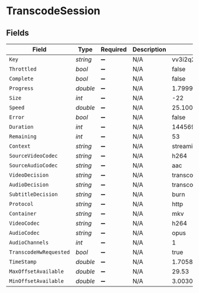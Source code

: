 # TranscodeSession


## Fields

| Field                    | Type                     | Required                 | Description              | Example                  |
| ------------------------ | ------------------------ | ------------------------ | ------------------------ | ------------------------ |
| `Key`                    | *string*                 | :heavy_minus_sign:       | N/A                      | vv3i2q2lax92qlzul1hbd4bx |
| `Throttled`              | *bool*                   | :heavy_minus_sign:       | N/A                      | false                    |
| `Complete`               | *bool*                   | :heavy_minus_sign:       | N/A                      | false                    |
| `Progress`               | *double*                 | :heavy_minus_sign:       | N/A                      | 1.7999999523162842       |
| `Size`                   | *int*                    | :heavy_minus_sign:       | N/A                      | -22                      |
| `Speed`                  | *double*                 | :heavy_minus_sign:       | N/A                      | 25.100000381469727       |
| `Error`                  | *bool*                   | :heavy_minus_sign:       | N/A                      | false                    |
| `Duration`               | *int*                    | :heavy_minus_sign:       | N/A                      | 1445695                  |
| `Remaining`              | *int*                    | :heavy_minus_sign:       | N/A                      | 53                       |
| `Context`                | *string*                 | :heavy_minus_sign:       | N/A                      | streaming                |
| `SourceVideoCodec`       | *string*                 | :heavy_minus_sign:       | N/A                      | h264                     |
| `SourceAudioCodec`       | *string*                 | :heavy_minus_sign:       | N/A                      | aac                      |
| `VideoDecision`          | *string*                 | :heavy_minus_sign:       | N/A                      | transcode                |
| `AudioDecision`          | *string*                 | :heavy_minus_sign:       | N/A                      | transcode                |
| `SubtitleDecision`       | *string*                 | :heavy_minus_sign:       | N/A                      | burn                     |
| `Protocol`               | *string*                 | :heavy_minus_sign:       | N/A                      | http                     |
| `Container`              | *string*                 | :heavy_minus_sign:       | N/A                      | mkv                      |
| `VideoCodec`             | *string*                 | :heavy_minus_sign:       | N/A                      | h264                     |
| `AudioCodec`             | *string*                 | :heavy_minus_sign:       | N/A                      | opus                     |
| `AudioChannels`          | *int*                    | :heavy_minus_sign:       | N/A                      | 1                        |
| `TranscodeHwRequested`   | *bool*                   | :heavy_minus_sign:       | N/A                      | true                     |
| `TimeStamp`              | *double*                 | :heavy_minus_sign:       | N/A                      | 1.7058958054919229e+09   |
| `MaxOffsetAvailable`     | *double*                 | :heavy_minus_sign:       | N/A                      | 29.53                    |
| `MinOffsetAvailable`     | *double*                 | :heavy_minus_sign:       | N/A                      | 3.003000020980835        |